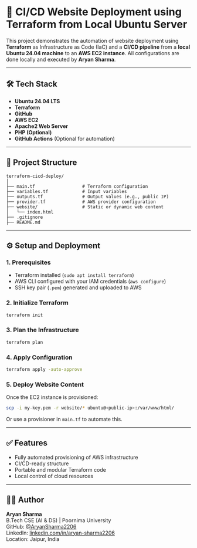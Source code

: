 # 🚀 CI/CD Website Deployment using Terraform from Local Ubuntu Server

This project demonstrates the automation of website deployment using **Terraform** as Infrastructure as Code (IaC) and a **CI/CD pipeline** from a **local Ubuntu 24.04 machine** to an **AWS EC2 instance**. All configurations are done locally and executed by **Aryan Sharma**.

---

## 🛠️ Tech Stack

- **Ubuntu 24.04 LTS**
- **Terraform**
- **GitHub**
- **AWS EC2**
- **Apache2 Web Server**
- **PHP (Optional)**
- **GitHub Actions** (Optional for automation)

---

## 📁 Project Structure

```
terraform-cicd-deploy/
│
├── main.tf                  # Terraform configuration
├── variables.tf             # Input variables
├── outputs.tf               # Output values (e.g., public IP)
├── provider.tf              # AWS provider configuration
├── website/                 # Static or dynamic web content
│   └── index.html
├── .gitignore
├── README.md
```

---

## ⚙️ Setup and Deployment

### 1. Prerequisites

- Terraform installed (`sudo apt install terraform`)
- AWS CLI configured with your IAM credentials (`aws configure`)
- SSH key pair (`.pem`) generated and uploaded to AWS

### 2. Initialize Terraform

```bash
terraform init
```

### 3. Plan the Infrastructure

```bash
terraform plan
```

### 4. Apply Configuration

```bash
terraform apply -auto-approve
```

### 5. Deploy Website Content

Once the EC2 instance is provisioned:

```bash
scp -i my-key.pem -r website/* ubuntu@<public-ip>:/var/www/html/
```

Or use a provisioner in `main.tf` to automate this.

---

## ✅ Features

- Fully automated provisioning of AWS infrastructure
- CI/CD-ready structure
- Portable and modular Terraform code
- Local control of cloud resources

---

## 👨‍💻 Author

**Aryan Sharma**  
B.Tech CSE (AI & DS) | Poornima University  
GitHub: [@AryanSharma2206](https://github.com/AryanSharma2206)  
LinkedIn: [linkedin.com/in/aryan-sharma2206](https://www.linkedin.com/in/aryan-sharma-a2a240353/)  
Location: Jaipur, India
